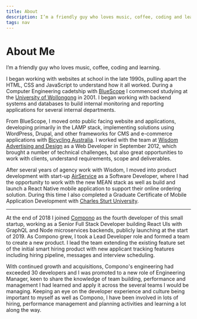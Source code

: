 ```yaml
---
title: About
description: I’m a friendly guy who loves music, coffee, coding and learning
tags: nav
---
```


# About Me

I’m a friendly guy who loves music, coffee, coding and learning.

I began working with websites at school in the late 1990s, pulling apart the HTML, CSS and JavaScript to understand how it all worked. During a Computer Engineering cadetship with [BlueScope](http://www.bluescopesteel.com.au/) I commenced studying at the [University of Wollongong](https://www.uow.edu.au/) in 2001. I began working with backend systems and databases to build internal monitoring and reporting applications for several internal departments.

From BlueScope, I moved onto public facing website and applications, developing primarily in the LAMP stack, implementing solutions using WordPress, Drupal, and other frameworks for CMS and e-commerce applications with [Bicycling Australia](https://bicyclingaustralia.com.au/). I worked with the team at [Wisdom Advertising and Design](https://www.wisdom.com.au/) as a Web Developer in September 2012, which brought a number of technical challenges, but also great opportunities to work with clients, understand requirements, scope and deliverables.

After several years of agency work with Wisdom, I moved into product development with start-up [AirService](https://www.airservice.com) as a Software Developer, where I had the opportunity to work with the new MEAN stack as well as build and launch a React Native mobile application to support their online ordering solution. During this time I also completed a Graduate Certificate of Mobile Application Development with [Charles Sturt University](https://www.csu.edu.au/).

---

At the end of 2018 I joined [Compono](https://compono.com) as the fourth developer of this small startup, working as a Senior Full Stack Developer building React UIs with GraphQL and Node microservices backends, publicly launching at the start of 2019. As Compono grew, I took a Lead Developer role and formed a team to create a new product. I lead the team extending the existing feature set of the initial smart hiring product with new applicant tracking features including hiring pipeline, messages and interview scheduling.

With continued growth and  acquisitions, Compono's engineering had exceeded 30 developers and I was promoted to a new role of Engineering Manager, keen to share the knowledge of team building, performance and management I had learned and apply it across the several teams I would be managing. Keeping an eye on the developer experience and culture being important to myself as well as Compono, I have been involved in lots of hiring, performance management and planning activities and learning a lot along the way.